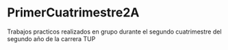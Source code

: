 # PrimerCuatrimestre2A
Trabajos practicos realizados en grupo durante el segundo cuatrimestre del segundo año de la carrera
TUP
